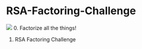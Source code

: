 # RSA-Factoring-Challenge
![](https://external-preview.redd.it/9my3H5zRI1CViXaS5e8dWOdFdtesnjNX2QDfbc-pI1s.jpg?width=640&crop=smart&auto=webp&s=8cf39e57985a8f271359977be6a986b15db348a1)
0. Factorize all the things!
1. RSA Factoring Challenge 

